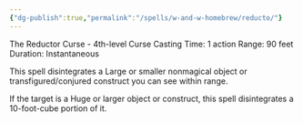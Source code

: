 ```yaml
---
{"dg-publish":true,"permalink":"/spells/w-and-w-homebrew/reducto/"}
---
```


The Reductor Curse - 4th-level Curse 
Casting Time: 1 action 
Range: 90 feet 
Duration: Instantaneous 

This spell disintegrates a Large or smaller nonmagical object or transfigured/conjured construct you can see within range. 

If the target is a Huge or larger object or construct, this spell disintegrates a 10-foot-cube portion of it.